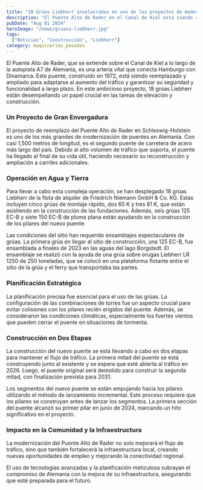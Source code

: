 ```yaml
---
title: "18 Grúas Liebherr involucradas en uno de los proyectos de modernización de puentes más grandes de Alemania"
description: "El Puente Alto de Rader en el Canal de Kiel está siendo reemplazado y ampliado con la ayuda de 18 grúas Liebherr, una operación que incluye grúas montadas en el agua."
pubDate: "Aug 01 2024"
heroImage: "/news/gruass-liebherr.jpg"
tags:
  ["Noticias", "Construcción", "Liebherr"]
category: maquinarias_pesadas
---
```


El Puente Alto de Rader, que se extiende sobre el Canal de Kiel a lo largo de la autopista A7 de Alemania, es una arteria vital que conecta Hamburgo con Dinamarca. Este puente, construido en 1972, está siendo reemplazado y ampliado para adaptarse al aumento del tráfico y garantizar su seguridad y funcionalidad a largo plazo. En este ambicioso proyecto, 18 grúas Liebherr están desempeñando un papel crucial en las tareas de elevación y construcción.

### Un Proyecto de Gran Envergadura

El proyecto de reemplazo del Puente Alto de Rader en Schleswig-Holstein es uno de los más grandes de modernización de puentes en Alemania. Con casi 1,500 metros de longitud, es el segundo puente de carretera de acero más largo del país. Debido al alto volumen de tráfico que soporta, el puente ha llegado al final de su vida útil, haciendo necesario su reconstrucción y ampliación a carriles adicionales.

### Operación en Agua y Tierra

Para llevar a cabo esta compleja operación, se han desplegado 18 grúas Liebherr de la flota de alquiler de Friedrich Niemann GmbH & Co. KG. Estas incluyen cinco grúas de montaje rápido, dos 65 K y tres 81 K, que están asistiendo en la construcción de las fundaciones. Además, seis grúas 125 EC-B y siete 150 EC-B de pluma plana están ayudando en la construcción de los pilares del nuevo puente.

Las condiciones del sitio han requerido ensamblajes espectaculares de grúas. La primera grúa en llegar al sitio de construcción, una 125 EC-B, fue ensamblada a finales de 2023 en las aguas del lago Borgstedt. El ensamblaje se realizó con la ayuda de una grúa sobre orugas Liebherr LR 1250 de 250 toneladas, que se colocó en una plataforma flotante entre el sitio de la grúa y el ferry que transportaba las partes.

### Planificación Estratégica

La planificación precisa fue esencial para el uso de las grúas. La configuración de las combinaciones de torres fue un aspecto crucial para evitar colisiones con los pilares recién erigidos del puente. Además, se consideraron las condiciones climáticas, especialmente los fuertes vientos que pueden cerrar el puente en situaciones de tormenta.

### Construcción en Dos Etapas

La construcción del nuevo puente se está llevando a cabo en dos etapas para mantener el flujo de tráfico. La primera mitad del puente se está construyendo junto al existente y se espera que esté abierta al tráfico en 2026. Luego, el puente original será demolido para construir la segunda mitad, con finalización prevista para 2031.

Los segmentos del nuevo puente se están empujando hacia los pilares utilizando el método de lanzamiento incremental. Este proceso requiere que los pilares se construyan antes de lanzar los segmentos. La primera sección del puente alcanzó su primer pilar en junio de 2024, marcando un hito significativo en el proyecto.

### Impacto en la Comunidad y la Infraestructura

La modernización del Puente Alto de Rader no solo mejorará el flujo de tráfico, sino que también fortalecerá la infraestructura local, creando nuevas oportunidades de empleo y mejorando la conectividad regional.

El uso de tecnologías avanzadas y la planificación meticulosa subrayan el compromiso de Alemania con la mejora de su infraestructura, asegurando que esté preparada para el futuro.
